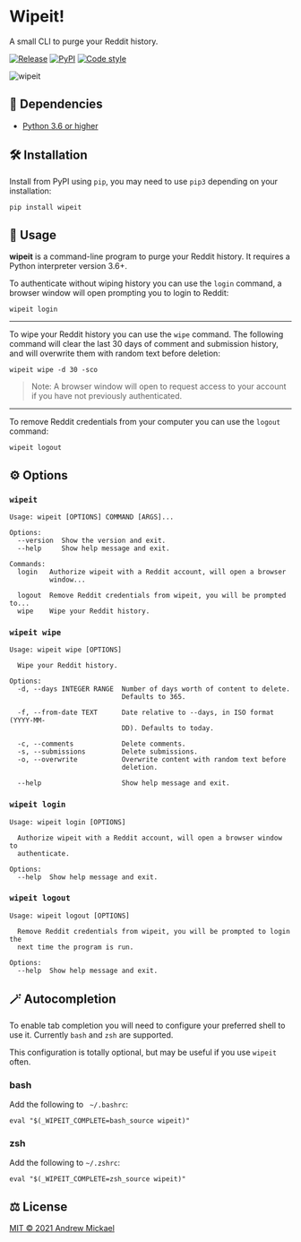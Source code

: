 # Wipeit!
A small CLI to purge your Reddit history.

[![Release](https://github.com/amickael/wipeit/actions/workflows/python-publish.yml/badge.svg)](https://github.com/amickael/wipeit/actions/workflows/python-publish.yml)
[![PyPI](https://img.shields.io/pypi/v/wipeit?color=blue)](https://pypi.org/project/wipeit/)
[![Code style](https://img.shields.io/badge/code%20style-black-black)](https://github.com/psf/black)


![wipeit](https://repository-images.githubusercontent.com/365859955/17783580-b1d0-11eb-9738-6d2bc92644e6)

## 👶 Dependencies
* [Python 3.6 or higher](https://www.python.org/downloads/)

## 🛠️ Installation
Install from PyPI using `pip`, you may need to use `pip3` depending on your installation:
```sh
pip install wipeit
```

## 🚀 Usage
**wipeit** is a command-line program to purge your Reddit history. It requires a Python interpreter version 3.6+.

To authenticate without wiping history you can use the `login` command, a browser window will open prompting you to login to Reddit:
```shell
wipeit login
```
---
To wipe your Reddit history you can use the `wipe` command. The following command will clear the last 30 days of comment and submission history, and will overwrite them with random text before deletion:
```shell
wipeit wipe -d 30 -sco
```
> Note: A browser window will open to request access to your account if you have not previously authenticated.
---
To remove Reddit credentials from your computer you can use the `logout` command:
```shell
wipeit logout
```


## ⚙️ Options
### `wipeit`
```
Usage: wipeit [OPTIONS] COMMAND [ARGS]...

Options:
  --version  Show the version and exit.
  --help     Show help message and exit.

Commands:
  login   Authorize wipeit with a Reddit account, will open a browser
          window...

  logout  Remove Reddit credentials from wipeit, you will be prompted to...
  wipe    Wipe your Reddit history.
```

### `wipeit wipe`
```
Usage: wipeit wipe [OPTIONS]

  Wipe your Reddit history.

Options:
  -d, --days INTEGER RANGE  Number of days worth of content to delete.
                            Defaults to 365.

  -f, --from-date TEXT      Date relative to --days, in ISO format (YYYY-MM-
                            DD). Defaults to today.

  -c, --comments            Delete comments.
  -s, --submissions         Delete submissions.
  -o, --overwrite           Overwrite content with random text before
                            deletion.

  --help                    Show help message and exit.
```

### `wipeit login`
```
Usage: wipeit login [OPTIONS]

  Authorize wipeit with a Reddit account, will open a browser window to
  authenticate.

Options:
  --help  Show help message and exit.
```

### `wipeit logout`
```
Usage: wipeit logout [OPTIONS]

  Remove Reddit credentials from wipeit, you will be prompted to login the
  next time the program is run.

Options:
  --help  Show help message and exit.
```

## 🪄 Autocompletion
To enable tab completion you will need to configure your preferred shell to use it. Currently `bash` and `zsh` are supported.

This configuration is totally optional, but may be useful if you use `wipeit` often.

### bash
Add the following to ` ~/.bashrc`:
```shell
eval "$(_WIPEIT_COMPLETE=bash_source wipeit)"
```

### zsh
Add the following to `~/.zshrc`:
```shell
eval "$(_WIPEIT_COMPLETE=zsh_source wipeit)"
```


## ⚖️ License
[MIT © 2021 Andrew Mickael](https://github.com/amickael/wipeit/blob/master/LICENSE)

